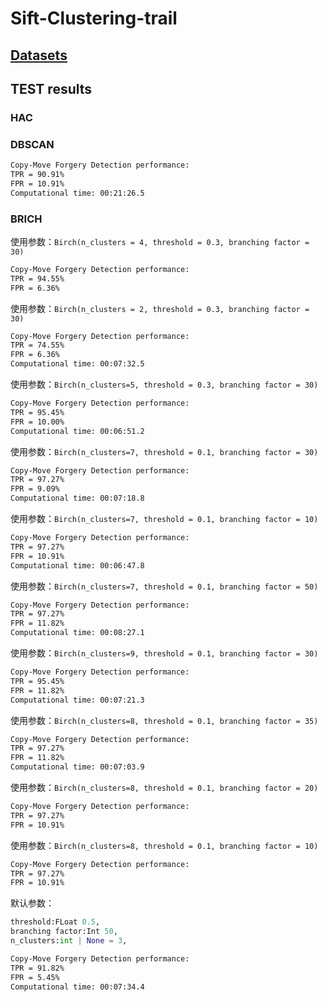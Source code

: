 # Sift-Clustering-trail

## [Datasets](https://github.com/greatzh/Image-Forgery-Datasets-List)


## TEST results
### HAC


### DBSCAN

```bash
Copy-Move Forgery Detection performance:
TPR = 90.91%
FPR = 10.91%
Computational time: 00:21:26.5
```

### BRICH

使用参数：`Birch(n_clusters = 4, threshold = 0.3, branching factor = 30)`

```bash
Copy-Move Forgery Detection performance:
TPR = 94.55%
FPR = 6.36%
```


使用参数：`Birch(n_clusters = 2, threshold = 0.3, branching factor = 30)`

```bash
Copy-Move Forgery Detection performance:
TPR = 74.55%
FPR = 6.36%
Computational time: 00:07:32.5
```

使用参数：`Birch(n_clusters=5, threshold = 0.3, branching factor = 30)`
```bash
Copy-Move Forgery Detection performance:
TPR = 95.45%
FPR = 10.00%
Computational time: 00:06:51.2
```


使用参数：`Birch(n_clusters=7, threshold = 0.1, branching factor = 30)`
```bash
Copy-Move Forgery Detection performance:
TPR = 97.27%
FPR = 9.09%
Computational time: 00:07:18.8
```


使用参数：`Birch(n_clusters=7, threshold = 0.1, branching factor = 10)`
```bash
Copy-Move Forgery Detection performance:
TPR = 97.27%
FPR = 10.91%
Computational time: 00:06:47.8
```

使用参数：`Birch(n_clusters=7, threshold = 0.1, branching factor = 50)`
```bash
Copy-Move Forgery Detection performance:
TPR = 97.27%
FPR = 11.82%
Computational time: 00:08:27.1
```

使用参数：`Birch(n_clusters=9, threshold = 0.1, branching factor = 30)`
```bash
Copy-Move Forgery Detection performance:
TPR = 95.45%
FPR = 11.82%
Computational time: 00:07:21.3
```


使用参数：`Birch(n_clusters=8, threshold = 0.1, branching factor = 35)`
```bash
Copy-Move Forgery Detection performance:
TPR = 97.27%
FPR = 11.82%
Computational time: 00:07:03.9
```


使用参数：`Birch(n_clusters=8, threshold = 0.1, branching factor = 20)`
```bash
Copy-Move Forgery Detection performance:
TPR = 97.27%
FPR = 10.91%
```

使用参数：`Birch(n_clusters=8, threshold = 0.1, branching factor = 10)`
```bash
Copy-Move Forgery Detection performance:
TPR = 97.27%
FPR = 10.91%
```


默认参数：

```py
threshold:FLoat 0.5,
branching factor:Int 50,
n_clusters:int | None = 3,
```

```bash
Copy-Move Forgery Detection performance:
TPR = 91.82%
FPR = 5.45%
Computational time: 00:07:34.4
```
